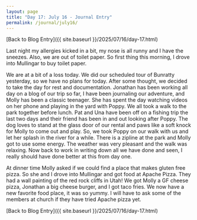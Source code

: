 ```yaml
---
layout: page
title: "Day 17: July 16 - Journal Entry"
permalink: /journal/july16/
---
```


[Back to Blog Entry]({{ site.baseurl }}/2025/07/16/day-17.html)

Last night my allergies kicked in a bit, my nose is all runny and I have the sneezes. Also, we are out of toilet paper. So first thing this morning, I drove into Mullingar to buy toilet paper. 

We are at a bit of a loss today. We did our scheduled tour of Bunratty yesterday, so we have no plans for today. After some thought, we decided to take the day for rest and documentation. Jonathan has been working all day on a blog of our trip so far, I have been journaling our adventure, and Molly has been a classic teenager. She has spent the day watching videos on her phone and playing in the yard with Poppy. We all took a walk to the park together before lunch. Pat and Una have been off on a fishing trip the last two days and their friend has been in and out looking after Poppy. The dog loves to stand at the glass door of our rental and paws like a soft knock for Molly to come out and play. So, we took Poppy on our walk with us and let her splash in the river for a while. There is a zipline at the park and Molly got to use some energy. The weather was very pleasant and the walk was relaxing. Now back to work in writing down all we have done and seen, I really should have done better at this from day one.

At dinner time Molly asked if we could find a place that makes gluten free pizza. So she and I drove into Mullingar and got food at Apache Pizza. They had a wall painting of the red rock cliffs in Utah! We got Molly a GF cheese pizza, Jonathan a big cheese burger, and I got taco fries. We now have a new favorite food place, it was so yummy. I will have to ask some of the members at church if they have tried Apache pizza yet.

[Back to Blog Entry]({{ site.baseurl }}/2025/07/16/day-17.html)